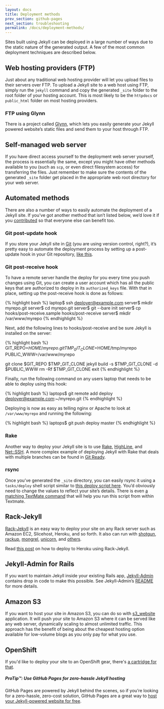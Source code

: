 ```yaml
---
layout: docs
title: Deployment methods
prev_section: github-pages
next_section: troubleshooting
permalink: /docs/deployment-methods/
---
```


Sites built using Jekyll can be deployed in a large number of ways due to the static nature of the generated output. A few of the most common deployment techniques are described below.

## Web hosting providers (FTP)

Just about any traditional web hosting provider will let you upload files to their servers over FTP. To upload a Jekyll site to a web host using FTP, simply run the `jekyll` command and copy the generated `_site` folder to the root folder of your hosting account. This is most likely to be the `httpdocs` or `public_html` folder on most hosting providers.

### FTP using Glynn

There is a project called [Glynn](https://github.com/dmathieu/glynn), which lets you easily generate your Jekyll powered website’s static files and
send them to your host through FTP.

## Self-managed web server

If you have direct access yourself to the deployment web server yourself, the process is essentially the same, except you might have other methods available to you (such as `scp`, or even direct filesystem access) for transferring the files. Just remember to make sure the contents of the generated `_site` folder get placed in the appropriate web root directory for your web server.

## Automated methods

There are also a number of ways to easily automate the deployment of a Jekyll site. If you’ve got another method that isn’t listed below, we’d love it if you [contributed](../contributing/) so that everyone else can benefit too.

### Git post-update hook

If you store your Jekyll site in [Git](http://git-scm.com/) (you are using version control, right?), it’s pretty easy to automate the
deployment process by setting up a post-update hook in your Git
repository, [like
this](http://web.archive.org/web/20091223025644/http://www.taknado.com/en/2009/03/26/deploying-a-jekyll-generated-site/).

### Git post-receive hook

To have a remote server handle the deploy for you every time you push changes using Git, you can create a user account which has all the public keys that are authorized to deploy in its `authorized_keys` file. With that in place, setting up the post-receive hook is done as follows:

{% highlight bash %}
laptop$ ssh deployer@example.com
server$ mkdir myrepo.git
server$ cd myrepo.git
server$ git --bare init
server$ cp hooks/post-receive.sample hooks/post-receive
server$ mkdir /var/www/myrepo
{% endhighlight %}

Next, add the following lines to hooks/post-receive and be sure Jekyll is
installed on the server:

{% highlight bash %}
GIT_REPO=$HOME/myrepo.git
TMP_GIT_CLONE=$HOME/tmp/myrepo
PUBLIC_WWW=/var/www/myrepo

git clone $GIT_REPO $TMP_GIT_CLONE
jekyll build -s $TMP_GIT_CLONE -d $PUBLIC_WWW
rm -Rf $TMP_GIT_CLONE
exit
{% endhighlight %}

Finally, run the following command on any users laptop that needs to be able to
deploy using this hook:

{% highlight bash %}
laptops$ git remote add deploy deployer@example.com:~/myrepo.git
{% endhighlight %}

Deploying is now as easy as telling nginx or Apache to look at
`/var/www/myrepo` and running the following:

{% highlight bash %}
laptops$ git push deploy master
{% endhighlight %}

### Rake

Another way to deploy your Jekyll site is to use [Rake](https://github.com/jimweirich/rake), [HighLine](https://github.com/JEG2/highline), and
[Net::SSH](http://net-ssh.rubyforge.org/). A more complex example of deploying Jekyll with Rake that deals with multiple branches can be found in [Git Ready](https://github.com/gitready/gitready/blob/cdfbc4ec5321ff8d18c3ce936e9c749dbbc4f190/Rakefile).

### rsync

Once you’ve generated the `_site` directory, you can easily rsync it using a `tasks/deploy` shell script similar to [this deploy script here](https://github.com/henrik/henrik.nyh.se/blob/master/tasks/deploy). You’d obviously need to change the values to reflect your site’s details. There is even [a matching TextMate command](http://gist.github.com/214959) that will help you run
this script from within Textmate.


## Rack-Jekyll

[Rack-Jekyll](https://github.com/adaoraul/rack-jekyll/) is an easy way to deploy your site on any Rack server such as Amazon EC2, Slicehost, Heroku, and so forth. It also can run with [shotgun](https://github.com/rtomakyo/shotgun/), [rackup](https://github.com/rack/rack), [mongrel](https://github.com/mongrel/mongrel), [unicorn](https://github.com/defunkt/unicorn/), and [others](https://github.com/adaoraul/rack-jekyll#readme).

Read [this post](http://blog.crowdint.com/2010/08/02/instant-blog-using-jekyll-and-heroku.html) on how to deploy to Heroku using Rack-Jekyll.

## Jekyll-Admin for Rails

If you want to maintain Jekyll inside your existing Rails app, [Jekyll-Admin](https://github.com/zkarpinski/Jekyll-Admin) contains drop in code to make this possible. See Jekyll-Admin’s [README](https://github.com/zkarpinski/Jekyll-Admin/blob/master/README) for more details.

## Amazon S3

If you want to host your site in Amazon S3, you can do so with
[s3_website](https://github.com/laurilehmijoki/s3_website) application. It will
push your site to Amazon S3 where it can be served like any web server,
dynamically scaling to almost unlimited traffic. This approach has the
benefit of being about the cheapest hosting option available for
low-volume blogs as you only pay for what you use.

## OpenShift

If you'd like to deploy your site to an OpenShift gear, there's [a cartridge
for that](https://github.com/openshift-cartridges/openshift-jekyll-cartridge).

<div class="note">
  <h5>ProTip™: Use GitHub Pages for zero-hassle Jekyll hosting</h5>
  <p>GitHub Pages are powered by Jekyll behind the scenes, so if you’re looking for a zero-hassle, zero-cost solution, GitHub Pages are a great way to <a href="../github-pages/">host your Jekyll-powered website for free</a>.</p>
</div>

